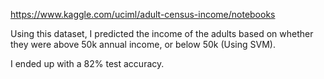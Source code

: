 https://www.kaggle.com/uciml/adult-census-income/notebooks

Using this dataset, I predicted the income of the adults based on whether they were above 50k annual income, or below 50k (Using SVM). 

I ended up with a 82% test accuracy. 
